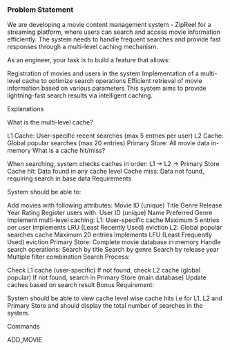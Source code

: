 ### Problem Statement

We are developing a movie content management system - ZipReel for a streaming platform, where users can search and access movie information efficiently. The system needs to handle frequent searches and provide fast responses through a multi-level caching mechanism.

As an engineer, your task is to build a feature that allows:

Registration of movies and users in the system
Implementation of a multi-level cache to optimize search operations
Efficient retrieval of movie information based on various parameters
This system aims to provide lightning-fast search results via intelligent caching.

Explanations

What is the multi-level cache?

L1 Cache: User-specific recent searches (max 5 entries per user)
L2 Cache: Global popular searches (max 20 entries)
Primary Store: All movie data in-memory
What is a cache hit/miss?

When searching, system checks caches in order: L1 -> L2 -> Primary Store
Cache hit: Data found in any cache level
Cache miss: Data not found, requiring search in base data
Requirements

System should be able to:

Add movies with following attributes:
Movie ID (unique)
Title
Genre
Release Year
Rating
Register users with:
User ID (unique)
Name
Preferred Genre
Implement multi-level caching:
L1: User-specific cache
Maximum 5 entries per user
Implements LRU (Least Recently Used) eviction
L2: Global popular searches cache
Maximum 20 entries
Implements LFU (Least Frequently Used) eviction
Primary Store: Complete movie database in memory
Handle search operations:
Search by title
Search by genre
Search by release year
Multiple filter combination
Search Process:

Check L1 cache (user-specific)
If not found, check L2 cache (global popular)
If not found, search in Primary Store (main database)
Update caches based on search result
Bonus Requirement:

System should be able to view cache level wise cache hits i.e for L1, L2 and Primary Store and should display the total number of searches in the system.

Commands

ADD_MOVIE <id> <title> <genre> <year> <rating>

Example: ADD_MOVIE 1 "Inception" "Sci-Fi" 2010 9.5

Output: Movie 'Inception' added successfully

ADD_USER <id> <name> <preferred_genre>

Example: ADD_USER 1 "John" "Action"

Output: User 'John' added successfully

SEARCH <user_id> <search_type> <search_value>

Example: SEARCH 1 GENRE "Action"

Output: [List of movies with cache level indicator] Format: {movie_title} (Found in {cache_level})

SEARCH_MULTI <user_id> <genre> <year> <min_rating>

Example: SEARCH_MULTI 1 "Action" 2020 8.0

Output: [List of filtered movies with cache level indicator]

VIEW_CACHE_STATS

Example: VIEW_CACHE_STATS

Output:

L1 Cache Hits: X
L2 Cache Hits: Y
Primary Store Hits: Z
Total Searches: N

CLEAR_CACHE <cache_level>

Example: CLEAR_CACHE L1

Output: L1 cache cleared successfully

Guidelines:

Input can be read from a file or STDIN or coded in a driver method. [No API and No UI]
Output can be written to a file or STDOUT. [No API]
Store all interim/output data in-memory data structures. The usage of databases is not allowed.
Language should be Java only.
Expectations:

The code should be demo-able and functionally correct
Proper exception handling for edge cases:
Invalid movie/user IDs
Duplicate entries
Invalid search parameters
Code should be modular and follow OOP principles
Efficient implementation of cache eviction policies
Clear separation of concerns between:
Data storage
Cache management
Search operations
Proper unit tests for critical components are good to have.